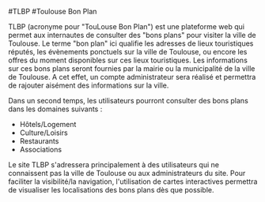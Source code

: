 #TLBP 
#Toulouse Bon Plan

TLBP (acronyme pour "TouLouse Bon Plan") est une plateforme web qui permet aux internautes de consulter des "bons plans" pour visiter la ville de Toulouse. Le terme "bon plan" ici qualifie les adresses de lieux touristiques réputés, les évènements ponctuels sur la ville de Toulouse, ou encore les offres du moment disponibles sur ces lieux touristiques. Les informations sur ces bons plans seront fournies par la mairie ou la municipalité de la ville de Toulouse. A cet effet, un compte administrateur sera réalisé et permettra de rajouter aisément des informations sur la ville.

Dans un second temps, les utilisateurs pourront consulter des bons plans dans les domaines suivants :
- Hôtels/Logement
- Culture/Loisirs
- Restaurants
- Associations

Le site TLBP s'adressera principalement à des utilisateurs qui ne connaissent pas la ville de Toulouse ou aux administrateurs du site. Pour faciliter la visibilité/la navigation, l'utilisation de cartes interactives permettra de visualiser les localisations des bons plans dès que possible.
